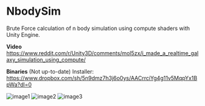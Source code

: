 
# NbodySim
Brute Force calculation of n body simulation using compute shaders with Unity Engine.

**Video**
https://www.reddit.com/r/Unity3D/comments/mol5zx/i_made_a_realtime_galaxy_simulation_using_compute/

**Binaries**
(Not up-to-date) Installer: https://www.dropbox.com/sh/5n9dmz7h3j6o0ys/AACrrciYg4g11v5MqpYx1BpWa?dl=0

![image1](https://media.giphy.com/media/FAEF54FXt2rUDDCH71/giphy.gif)
![image2](https://media.giphy.com/media/x5vCtIAnjsyGij1cOI/giphy.gif)
![image3](https://media.giphy.com/media/n94FItCtWkaSOKiEqg/giphy.gif)
